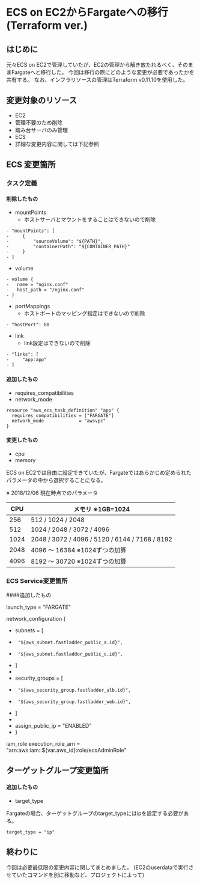 # ECS on EC2からFargateへの移行(Terraform ver.)

## はじめに

元々ECS on EC2で管理していたが、EC2の管理から解き放たれるべく、そのままFargateへと移行した。
今回は移行の際にどのような変更が必要であったかを共有する。
なお、インフラリソースの管理はTerraform v0.11.10を使用した。

## 変更対象のリソース

- EC2
 - 管理不要のため削除
 - 踏み台サーバのみ管理
- ECS
 - 詳細な変更内容に関しては下記参照

## ECS 変更箇所

### タスク定義

#### 削除したもの

- mountPoints
  - ホストサーバとマウントをすることはできないので削除

```
- "mountPoints": [
-     {
-         "sourceVolume": "${PATH}",
-         "containerPath": "${CONTAINER_PATH}"
-     }
- ]
```

- volume

```
- volume {
-   name = "nginx.conf"
-   host_path = "/nginx.conf"
- }
```

- portMappings
  - ホストポートのマッピング指定はできないので削除

```
- "hostPort": 80
```

- link
  - link設定はできないので削除

```
- "links": [
-     "app:app"
- ]
```

#### 追加したもの

- requires_compatibilities
- network_mode

```
resource "aws_ecs_task_definition" "app" {
  requires_compatibilities = ["FARGATE"]
  network_mode             = "awsvpc"
}
```

#### 変更したもの

- cpu
- memory

ECS on EC2では自由に設定できていたが、Fargateではあらかじめ定められたパラメータの中から選択することになる。

※ 2018/12/06 現在時点でのパラメータ

| CPU   | メモリ ※1GB=1024  |
|---|---|
| 256 | 512 / 1024 / 2048 |
| 512 | 1024 / 2048 / 3072 / 4096 |
| 1024 | 2048 / 3072 / 4096 / 5120 / 6144 / 7168 / 8192
| 2048 | 4096 ～ 16384 ※1024ずつの加算 |
| 4096| 8192 ～ 30720 ※1024ずつの加算 |

### ECS Service変更箇所

####追加したもの

launch_type = "FARGATE"

network_configuration {
+    subnets = [
+      "${aws_subnet.fastladder_public_a.id}",
+      "${aws_subnet.fastladder_public_c.id}",
+    ]
+
+    security_groups = [
+      "${aws_security_group.fastladder_alb.id}",
+      "${aws_security_group.fastladder_web.id}",
+    ]
+
+    assign_public_ip = "ENABLED"
+  }

iam_role
execution_role_arn       = "arn:aws:iam::${var.aws_id}:role/ecsAdminRole"

## ターゲットグループ変更箇所

#### 追加したもの

- target_type

Fargateの場合、ターゲットグループのtarget_typeにはipを設定する必要がある。

```
target_type = "ip"
```

## 終わりに

今回は必要最低限の変更内容に関してまとめました。
(EC2のuserdataで実行させていたコマンドを別に移動など、プロジェクトによって)

